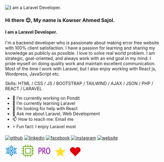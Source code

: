 ![I am a Laravel Developer.](https://media.licdn.com/dms/image/D5616AQEwKFu10Drsfw/profile-displaybackgroundimage-shrink_350_1400/0/1686665587332?e=1692835200&v=beta&t=-1xUV-mE0RNPovOK-CiNoJBmPKG265QTXuXYlr93yVs)
### Hi there 😊, My name is Kowser Ahmed Sajol.
#### I am a Laravel Developer.


I'm a backend developer who is passionate about making error free website with 100% client satisfaction. I have a passion for learning and sharing my knowledge as publicly as possible. I love to solve real world problem. I am strategic, goal-oriented, and always work with an end goal in my mind. I pride myself on doing quality work and maintain excellent communication. Most of the time I work with Laravel, but I also enjoy working with React js, Wordpress, JavaScript etc.

Skills:  HTML / CSS / JS / BOOTSTRAP / TAILWIND / AJAX / JSON / PHP / REACT / LARAVEL 

- 🔭 I’m currently working on Pondit  
- 🌱 I’m currently learning Laravel 
- 🤔 I’m looking for help with React 
- 💬 Ask me about Laravel, Web Development 
- 📫 How to reach me: Email me 
- ⚡ Fun fact: I enjoy Laravel most 


[<img src='https://cdn.jsdelivr.net/npm/simple-icons@3.0.1/icons/github.svg' alt='github' height='40'>](https://github.com/https://github.com/KowserAhmedSajol)  [<img src='https://cdn.jsdelivr.net/npm/simple-icons@3.0.1/icons/linkedin.svg' alt='linkedin' height='40'>](https://www.linkedin.com/in/https://www.linkedin.com/in/kowser-ahmed-sajol-8386bb265//)  [<img src='https://cdn.jsdelivr.net/npm/simple-icons@3.0.1/icons/facebook.svg' alt='facebook' height='40'>](https://www.facebook.com/https://www.facebook.com/KowserAhmedSajol/)  [<img src='https://cdn.jsdelivr.net/npm/simple-icons@3.0.1/icons/instagram.svg' alt='instagram' height='40'>](https://www.instagram.com/https://www.instagram.com/kowserahmedsajol//)  [<img src='https://cdn.jsdelivr.net/npm/simple-icons@3.0.1/icons/icloud.svg' alt='website' height='40'>](https://main--helpful-malasada-165c09.netlify.app/)  

<a href='https://archiveprogram.github.com/'><img src='https://raw.githubusercontent.com/acervenky/animated-github-badges/master/assets/acbadge.gif' width='40' height='40'></a> <a href='https://docs.github.com/en/developers'><img src='https://raw.githubusercontent.com/acervenky/animated-github-badges/master/assets/devbadge.gif' width='40' height='40'></a> <a href='https://github.com/pricing'><img src='https://raw.githubusercontent.com/acervenky/animated-github-badges/master/assets/pro.gif' width='40' height='40'></a> <a href='https://stars.github.com/'><img src='https://raw.githubusercontent.com/acervenky/animated-github-badges/master/assets/starbadge.gif' width='35' height='35'></a> <a href='https://docs.github.com/en/github/supporting-the-open-source-community-with-github-sponsors'><img src='https://raw.githubusercontent.com/acervenky/animated-github-badges/master/assets/sponsorbadge.gif' width='35' height='35'></a> 

